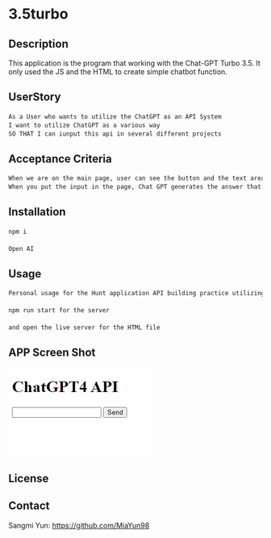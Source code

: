 # 3.5turbo

## Description 
This application is the program that working with the Chat-GPT Turbo 3.5. 
It only used the JS and the HTML to create simple chatbot function. 

## UserStory 

```md
As a User who wants to utilize the ChatGPT as an API System 
I want to utilize ChatGPT as a various way
SO THAT I can iunput this api in several different projects 

```

## Acceptance Criteria

```md
When we are on the main page, user can see the button and the text area. 
When you put the input in the page, Chat GPT generates the answer that is related and print out the result in the page. 
```

## Installation 

```md
npm i

Open AI 
```

## Usage 

```md
Personal usage for the Hunt application API building practice utilizing the Chat GPT

npm run start for the server 

and open the live server for the HTML file
```

## APP Screen Shot 

![Alt text](App%20ScreenShot.png)

## License 



## Contact 
Sangmi Yun: https://github.com/MiaYun98
